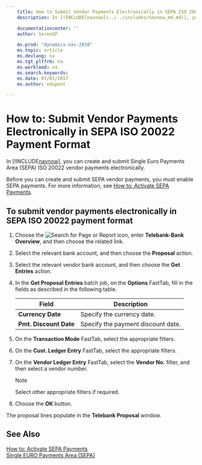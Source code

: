 ```yaml
---
    title: How to Submit Vendor Payments Electronically in SEPA ISO 20022 Payment Format
    description: In [!INCLUDE[navnow](../../includes/navnow_md.md)], you can create and submit Single Euro Payments Area (SEPA) ISO 20022 vendor payments electronically.

    documentationcenter: ''
    author: SorenGP

    ms.prod: "dynamics-nav-2018"
    ms.topic: article
    ms.devlang: na
    ms.tgt_pltfrm: na
    ms.workload: na
    ms.search.keywords:
    ms.date: 07/01/2017
    ms.author: edupont

---
```

# How to: Submit Vendor Payments Electronically in SEPA ISO 20022 Payment Format
In [!INCLUDE[navnow](../../includes/navnow_md.md)], you can create and submit Single Euro Payments Area (SEPA) ISO 20022 vendor payments electronically.  

Before you can create and submit SEPA vendor payments, you must enable SEPA payments. For more information, see [How to: Activate SEPA Payments](how-to-activate-sepa-payments.md).  

## To submit vendor payments electronically in SEPA ISO 20022 payment format  

1.  Choose the ![Search for Page or Report](../../media/ui-search/search_small.png "Search for Page or Report icon") icon, enter **Telebank-Bank Overview**, and then choose the related link.  
2.  Select the relevant bank account, and then choose the **Proposal** action.  
3.  Select the relevant vendor bank account, and then choose the **Get Entries** action.  
4.  In the **Get Proposal Entries** batch job, on the **Options** FastTab, fill in the fields as described in the following table.  

    |Field|Description|  
    |---------------------------------|---------------------------------------|  
    |**Currency Date**|Specify the currency date.|  
    |**Pmt. Discount Date**|Specify the payment discount date.|  

5.  On the **Transaction Mode** FastTab, select the appropriate filters.  
6.  On the **Cust. Ledger Entry** FastTab, select the appropriate filters.  
7.  On the **Vendor Ledger Entry** FastTab, select the **Vendor No.** filter, and then select a vendor number.  

    > [!NOTE]  
    >  Select other appropriate filters if required.  

8.  Choose the **OK** button.  

The proposal lines populate in the **Telebank Proposal** window.  

## See Also  
 [How to: Activate SEPA Payments](how-to-activate-sepa-payments.md)   
 [Single EURO Payments Area (SEPA)](single-euro-payments-area-sepa-.md)   
 
